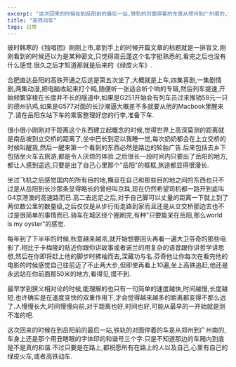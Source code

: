 ```yaml
---
excerpt: "这次回来的时候在到岳阳前的最后一站,铁轨的对面停着的车是从郑州到广州南的,车身上还是那个用丑瞎眼的字体印的和谐号三个字.只是不知道那边的车厢内到底是不是真的和谐.不过只要是在路上,都祝愿所有在路上的人以及自己,心里有自己的绿皮火车,或者高铁动车."
title: "高铁动车"
tags: 日常
---
```


彼时韩寒的《独唱团》刚刚上市,拿到手上的时候开篇文章的标题就是一排盲文.刚刚看到的时候还以为是某种密文,只觉得周云蓬这个名字挺熟悉的,看完之后也没有什么感觉.很久之后才知道那就是后来的《绿皮火车》.

合肥直达岳阳的高铁开通之后这是第五次坐了,大概就是上车,四集喜剧,一集剧情剧,两集动漫,把电脑收起来打个盹,随便听一张适合听个响的专辑,然后列车提速,开始频繁穿梭在长度并不长的隧道中,如果是G251开始会有列车员过来推销58元一只的德州扒鸡,如果是G577对面的长沙潮逼大概差不多就要从他的Macbook里醒来了.请在岳阳东站下车的乘客整理好您的行李,准备下车.

很小很小刚刚对于距离这个东西建立起概念的时候,觉得世界上高深莫测的距离就是南岳坡到立交桥的距离了,坐中巴长到足以我睡一觉,每次奶奶都会在上立交桥的时候叫醒我,然后一醒来第一个看到的东西必然是路边的轮胎广告.后来包括去乡下包括坐火车去旅游,都是令人厌烦的体验.之后很长一段时间内只要出了岳阳的地方,都让人感到遥远,只要是出了自己心里那个"岳阳"的框框,旅途都显得很漫长.

坐过飞机之后感觉国内的所有目的地,横亘在自己和那些目的地之间的东西也只不过是从岳阳到长沙那条显得略长的曾经叫京珠,现在仍然希望司机都一路开到底叫G4京港澳的高速路而已.高二去远足之后,对于自己脚可以丈量的距离一下就上到了两位数公里的数量级,之后仅仅是从步行街走路到家而且还是从立交桥那边去也不过是很简单的事情而已.骑车在城区绕个圈刷完,有种"只要能呆在岳阳,那么world is my oyster"的感觉.

每年到了下半年的时候,秋意越来越浓,就开始想要回头再看一遍大卫芬奇的那些电影了.相比于卡梅隆的贴近你跟你讲故事或者诺兰的用复杂的语音跟你讲哲学讲思想,然后在你即将赶上他的脚步时拂袖而去,深藏功与名.芬奇他让你每次在看完他的电影的时候感觉自己往前迈了不止两大步,但即使再看上10遍,坐上高铁追赶,他还是永远站在你前面那50米的地方,看得见,摸不到.

最早学到狭义相对论的时候,能理解的也只有一句简单的速度越快,时间越慢,长度越短.也许确实是在速度变快的双重作用下,才会觉得越来越多的距离都变得不那么远了.人慢慢长大,时间慢慢向前,对于距离也好,时间也好,可能从最早的一开始就是测不准的吧.

这次回来的时候在到岳阳前的最后一站,铁轨的对面停着的车是从郑州到广州南的,车身上还是那个用丑瞎眼的字体印的和谐号三个字.只是不知道那边的车厢内到底是不是真的和谐.不过只要是在路上,都祝愿所有在路上的人以及自己,心里有自己的绿皮火车,或者高铁动车.
